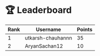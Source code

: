 # 🏆 Leaderboard

| Rank | Username | Points |
|------|----------|--------|
| 1 | utkarsh-chauhannn | 35 |
| 2 | AryanSachan12 | 10 |
